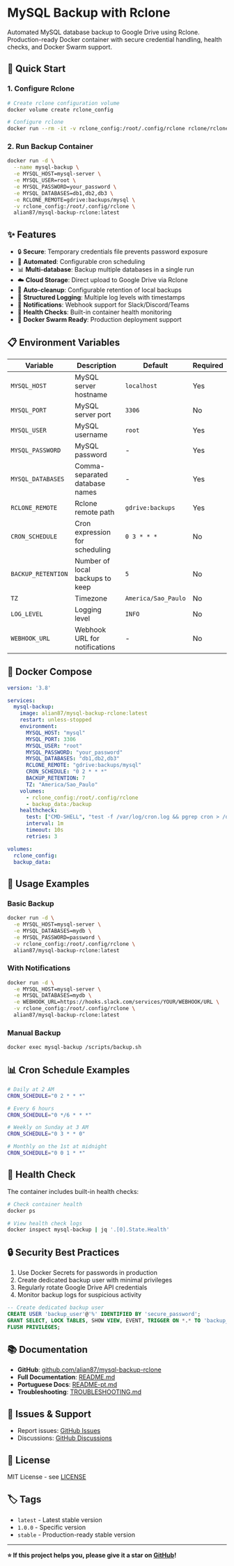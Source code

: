 # MySQL Backup with Rclone

Automated MySQL database backup to Google Drive using Rclone. Production-ready Docker container with secure credential handling, health checks, and Docker Swarm support.

## 🚀 Quick Start

### 1. Configure Rclone

```bash
# Create rclone configuration volume
docker volume create rclone_config

# Configure rclone
docker run --rm -it -v rclone_config:/root/.config/rclone rclone/rclone:latest config
```

### 2. Run Backup Container

```bash
docker run -d \
  --name mysql-backup \
  -e MYSQL_HOST=mysql-server \
  -e MYSQL_USER=root \
  -e MYSQL_PASSWORD=your_password \
  -e MYSQL_DATABASES=db1,db2,db3 \
  -e RCLONE_REMOTE=gdrive:backups/mysql \
  -v rclone_config:/root/.config/rclone \
  alian87/mysql-backup-rclone:latest
```

## ✨ Features

- 🔒 **Secure**: Temporary credentials file prevents password exposure
- 🚀 **Automated**: Configurable cron scheduling
- 📊 **Multi-database**: Backup multiple databases in a single run
- ☁️ **Cloud Storage**: Direct upload to Google Drive via Rclone
- 🧹 **Auto-cleanup**: Configurable retention of local backups
- 📝 **Structured Logging**: Multiple log levels with timestamps
- 🔔 **Notifications**: Webhook support for Slack/Discord/Teams
- 🏥 **Health Checks**: Built-in container health monitoring
- 🐳 **Docker Swarm Ready**: Production deployment support

## 📋 Environment Variables

| Variable | Description | Default | Required |
|----------|-------------|---------|----------|
| `MYSQL_HOST` | MySQL server hostname | `localhost` | Yes |
| `MYSQL_PORT` | MySQL server port | `3306` | No |
| `MYSQL_USER` | MySQL username | `root` | Yes |
| `MYSQL_PASSWORD` | MySQL password | - | Yes |
| `MYSQL_DATABASES` | Comma-separated database names | - | Yes |
| `RCLONE_REMOTE` | Rclone remote path | `gdrive:backups` | Yes |
| `CRON_SCHEDULE` | Cron expression for scheduling | `0 3 * * *` | No |
| `BACKUP_RETENTION` | Number of local backups to keep | `5` | No |
| `TZ` | Timezone | `America/Sao_Paulo` | No |
| `LOG_LEVEL` | Logging level | `INFO` | No |
| `WEBHOOK_URL` | Webhook URL for notifications | - | No |

## 🐳 Docker Compose

```yaml
version: '3.8'

services:
  mysql-backup:
    image: alian87/mysql-backup-rclone:latest
    restart: unless-stopped
    environment:
      MYSQL_HOST: "mysql"
      MYSQL_PORT: 3306
      MYSQL_USER: "root"
      MYSQL_PASSWORD: "your_password"
      MYSQL_DATABASES: "db1,db2,db3"
      RCLONE_REMOTE: "gdrive:backups/mysql"
      CRON_SCHEDULE: "0 2 * * *"
      BACKUP_RETENTION: 7
      TZ: "America/Sao_Paulo"
    volumes:
      - rclone_config:/root/.config/rclone
      - backup_data:/backup
    healthcheck:
      test: ["CMD-SHELL", "test -f /var/log/cron.log && pgrep cron > /dev/null"]
      interval: 1m
      timeout: 10s
      retries: 3

volumes:
  rclone_config:
  backup_data:
```

## 🔧 Usage Examples

### Basic Backup
```bash
docker run -d \
  -e MYSQL_HOST=mysql-server \
  -e MYSQL_DATABASES=mydb \
  -e MYSQL_PASSWORD=password \
  -v rclone_config:/root/.config/rclone \
  alian87/mysql-backup-rclone:latest
```

### With Notifications
```bash
docker run -d \
  -e MYSQL_HOST=mysql-server \
  -e MYSQL_DATABASES=mydb \
  -e WEBHOOK_URL=https://hooks.slack.com/services/YOUR/WEBHOOK/URL \
  -v rclone_config:/root/.config/rclone \
  alian87/mysql-backup-rclone:latest
```

### Manual Backup
```bash
docker exec mysql-backup /scripts/backup.sh
```

## 📊 Cron Schedule Examples

```bash
# Daily at 2 AM
CRON_SCHEDULE="0 2 * * *"

# Every 6 hours
CRON_SCHEDULE="0 */6 * * *"

# Weekly on Sunday at 3 AM
CRON_SCHEDULE="0 3 * * 0"

# Monthly on the 1st at midnight
CRON_SCHEDULE="0 0 1 * *"
```

## 🏥 Health Check

The container includes built-in health checks:

```bash
# Check container health
docker ps

# View health check logs
docker inspect mysql-backup | jq '.[0].State.Health'
```

## 🔒 Security Best Practices

1. Use Docker Secrets for passwords in production
2. Create dedicated backup user with minimal privileges
3. Regularly rotate Google Drive API credentials
4. Monitor backup logs for suspicious activity

```sql
-- Create dedicated backup user
CREATE USER 'backup_user'@'%' IDENTIFIED BY 'secure_password';
GRANT SELECT, LOCK TABLES, SHOW VIEW, EVENT, TRIGGER ON *.* TO 'backup_user'@'%';
FLUSH PRIVILEGES;
```

## 📚 Documentation

- **GitHub**: [github.com/alian87/mysql-backup-rclone](https://github.com/alian87/mysql-backup-rclone)
- **Full Documentation**: [README.md](https://github.com/alian87/mysql-backup-rclone/blob/main/README.md)
- **Portuguese Docs**: [README-pt.md](https://github.com/alian87/mysql-backup-rclone/blob/main/README-pt.md)
- **Troubleshooting**: [TROUBLESHOOTING.md](https://github.com/alian87/mysql-backup-rclone/blob/main/docs/TROUBLESHOOTING.md)

## 🐛 Issues & Support

- Report issues: [GitHub Issues](https://github.com/alian87/mysql-backup-rclone/issues)
- Discussions: [GitHub Discussions](https://github.com/alian87/mysql-backup-rclone/discussions)

## 📄 License

MIT License - see [LICENSE](https://github.com/alian87/mysql-backup-rclone/blob/main/LICENSE)

## 🏷️ Tags

- `latest` - Latest stable version
- `1.0.0` - Specific version
- `stable` - Production-ready stable version

---

**⭐ If this project helps you, please give it a star on [GitHub](https://github.com/alian87/mysql-backup-rclone)!**
